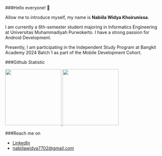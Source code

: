 ###Hello everyone! 👋

Allow me to introduce myself, my name is **Nabiila Widya Khoirunissa**.

I am currently a 6th-semester student majoring in Informatics Engineering at Universitas Muhammadiyah Purwokerto. I have a strong passion for Android Development.

Presently, I am participating in the Independent Study Program at Bangkit Academy 2024 Batch 1 as part of the Mobile Development Cohort.

###Github Statistic
<p align="left">
<a href="https://github.com/nabiilawidya">
  <img height="180em" src="https://github-readme-stats-eight-theta.vercel.app/api?username=penuliscode&show_icons=true&theme=algolia&include_all_commits=true&count_private=true"/>
  <img height="180em" src="https://github-readme-stats-eight-theta.vercel.app/api/top-langs/?username=penuliscode&layout=compact&theme=algolia"/>
</a>
</p>

###Reach me on
- <a href="www.linkedin.com/in/nabiila-widya-khoirunissa">LinkedIn</a>
- nabiilawidya7702@gmail.com
